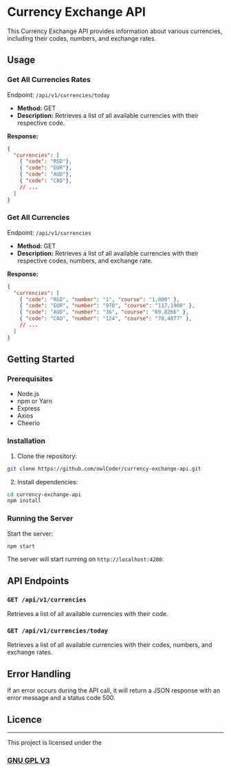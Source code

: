 # Currency Exchange API

This Currency Exchange API provides information about various currencies, including their codes, numbers, and exchange rates.

## Usage

### Get All Currencies Rates
Endpoint: `/api/v1/currencies/today`

- **Method:** GET
- **Description:** Retrieves a list of all available currencies with their respective code.


**Response:**

```json
{
  "currencies": [
    { "code": "RSD"},
    { "code": "EUR"},
    { "code": "AUD"},
    { "code": "CAD"},
    // ...
  ]
}
```

### Get All Currencies
Endpoint: `/api/v1/currencies`

- **Method:** GET
- **Description:** Retrieves a list of all available currencies with their respective codes, numbers, and exchange rate.


**Response:**

```json
{
  "currencies": [
    { "code": "RSD", "number": "1", "course": "1,000" },
    { "code": "EUR", "number": "978", "course": "117,1900" },
    { "code": "AUD", "number": "36", "course": "69,8266" },
    { "code": "CAD", "number": "124", "course": "78,4877" },
    // ...
  ]
}
```

## Getting Started

### Prerequisites

- Node.js
- npm or Yarn
- Express
- Axios
- Cheerio

### Installation

1. Clone the repository:

```bash
git clone https://github.com/owlCoder/currency-exchange-api.git
```

2. Install dependencies:

```bash
cd currency-exchange-api
npm install
```

### Running the Server

Start the server:

```bash
npm start
```

The server will start running on `http://localhost:4200`.

## API Endpoints

### `GET /api/v1/currencies`

Retrieves a list of all available currencies with their code.

### `GET /api/v1/currencies/today`

Retrieves a list of all available currencies with their codes, numbers, and exchange rates.

## Error Handling

If an error occurs during the API call, it will return a JSON response with an error message and a status code 500.

## Licence
---
This project is licensed under the
### [GNU GPL V3](LICENSE.md)
